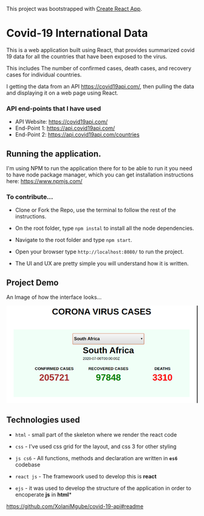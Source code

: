 This project was bootstrapped with [Create React App](https://github.com/facebookincubator/create-react-app).


# Covid-19 International Data

This is a web application built using React, that provides summarized covid 19 data for all the countries that have been exposed to the virus.

This includes The number of confirmed cases, death cases, and recovery cases for individual countries.

I getting the data from an API https://covid19api.com/, then pulling the data and displaying it on a web page using React.


### API end-points that I have used
- API Website: https://covid19api.com/
- End-Point 1: https://api.covid19api.com/
- End-Point 2: https://api.covid19api.com/countries


## Running the application.
I'm using NPM to run the application there for to be able to run it you need to have node package manager, which you can get installation instructions here: https://www.npmjs.com/


### To contribute...
- Clone or Fork the Repo, use the terminal to follow the rest of the instructions.

- On the root folder, type `npm instal` to install all the node dependencies.

- Navigate to the root folder and type `npm start`.

- Open your browser type `http://localhost:8080/` to run the project.

- The UI and UX are pretty simple you will understand how it is written.


## Project Demo

An Image of how the interface looks...

<p><img src="public/demo-image.png"></p>


## Technologies used

- ```html``` - small part of the skeleton where we render the react code

- ```css``` - I've used css grid for the layout, and css 3 for other styling

- ```js cs6``` - All functions, methods and declaration are written in **`es6`** codebase

- ```react js``` - The framewoork used to develop this is **react**

- ```ejs``` - it was used to develop the structure of the application in order to encoperate **js** in **html***


https://github.com/XolaniMgube/covid-19-api#readme